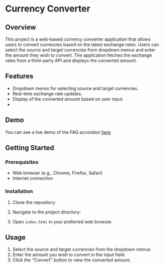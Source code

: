 # Currency Converter

## Overview

This project is a web-based currency converter application that allows users to convert currencies based on the latest exchange rates. Users can select the source and target currencies from dropdown menus and enter the amount they wish to convert. The application fetches the exchange rates from a third-party API and displays the converted amount.

## Features

- Dropdown menus for selecting source and target currencies.
- Real-time exchange rate updates.
- Display of the converted amount based on user input.
- 
## Demo

You can see a live demo of the FAQ accordion [here](https://currency-converter-rosy-nu.vercel.app/)

## Getting Started

### Prerequisites

- Web browser (e.g., Chrome, Firefox, Safari)
- Internet connection

### Installation

1. Clone the repository:

2. Navigate to the project directory:

3. Open `index.html` in your preferred web browser.

## Usage

1. Select the source and target currencies from the dropdown menus.
2. Enter the amount you wish to convert in the input field.
3. Click the "Convert" button to view the converted amount.
